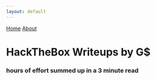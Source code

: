 ```yaml
---
layout: default
---
```

<html>
<div class="topnav">  
  <a href="#home">Home</a>
  <a href="https://yaboygmoney.github.io/htb/about.html">About</a>
</div>
</html>

# HackTheBox Writeups by G$

### hours of effort summed up in a 3 minute read
